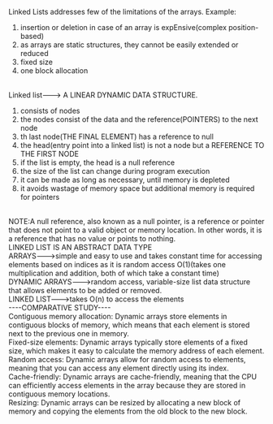 Linked Lists addresses few of the limitations of the arrays. Example:<br>

<ol>
<li>insertion or deletion in case of an array is expEnsive(complex position-based)</li>
<li>as arrays are static structures, they cannot be easily extended or reduced</li>
<li>fixed size</li>
<li>one block allocation</li>
</ol><br>
Linked list---> A LINEAR DYNAMIC DATA STRUCTURE.<br>
<ol>
<li>consists of nodes</li>
<li>the nodes consist of the data and the reference(POINTERS) to the next node</li>
<li>th last node(THE FINAL ELEMENT) has a reference to null</li>
<li>the head(entry point into a linked list) is not a node but a REFERENCE TO THE FIRST NODE</li>
<li>if the list is empty, the head is a null reference</li>
<li>the size  of the list can change during program execution</li>
<li>it can be made as long as necessary, until memory is depleted</li>
<li>it avoids wastage of memory space but additional memory is required for pointers</li></ol> <br>
NOTE:A null reference, also known as a null pointer, is a reference or pointer that does not point to a valid object or memory location. In other words, it is a reference that has no value or points to nothing.<br>
LINKED LIST IS AN ABSTRACT DATA TYPE<br>
ARRAYS--->simple and easy to use and takes constant time for accessing elements based on indices as it is random access O(1)(takes one multiplication and addition, both of which take a constant time)<br>
DYNAMIC ARRAYS--->random access, variable-size list data structure that allows elements to be added or removed.<br>
LINKED LIST--->takes O(n) to access the elements<br>
----COMPARATIVE STUDY----<br>
Contiguous memory allocation: Dynamic arrays store elements in contiguous blocks of memory, which means that each element is stored next to the previous one in memory.<br>
Fixed-size elements: Dynamic arrays typically store elements of a fixed size, which makes it easy to calculate the memory address of each element.<br>
Random access: Dynamic arrays allow for random access to elements, meaning that you can access any element directly using its index.<br>
Cache-friendly: Dynamic arrays are cache-friendly, meaning that the CPU can efficiently access elements in the array because they are stored in contiguous memory locations.<br>
Resizing: Dynamic arrays can be resized by allocating a new block of memory and copying the elements from the old block to the new block.<br>
